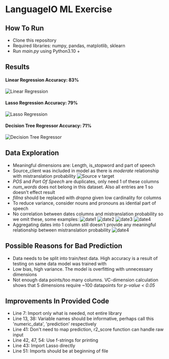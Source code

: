 # LanguageIO ML Exercise

## How To Run
* Clone this repository
* Required libraries: numpy, pandas, matplotlib, sklearn
* Run *main.py* using Python3.10 +

## Results
#### **Linear Regression Accuracy: 83%**
![Linear Regression](https://github.com/WasifKhan/LanguageIO/blob/master/images/linreg.png)
#### **Lasso Regression Accuracy: 79%**
![Lasso Regression](https://github.com/WasifKhan/LanguageIO/blob/master/images/lasso.png)
#### **Decision Tree Regressor Accuracy: 71%**
![Decision Tree Regressor](https://github.com/WasifKhan/LanguageIO/blob/master/images/decision.png)

## Data Exploration
* Meaningful dimensions are: Length, is_stopword and part of speech
* Source_client was included in model as there is *moderate* relationship with mistranslation probability
![Source v target](https://github.com/WasifKhan/LanguageIO/blob/master/images/source_client%20v%20target.png)
* *POS* and *Part Of Speech* are duplicates, only need 1 of these columns
* *num_words* does not belong in this dataset. Also all entries are 1 so doesn't effect result
* *fillna* should be replaced with *dropna* given low cardinality for columns
* To reduce variance, consider nouns and pronouns as idential part of speech
* No correlation between dates columns and mistranslation probability so we omit these, some examples:
![date1](https://github.com/WasifKhan/LanguageIO/blob/master/images/date1.png)
![date2](https://github.com/WasifKhan/LanguageIO/blob/master/images/date2.png)
![date3](https://github.com/WasifKhan/LanguageIO/blob/master/images/date3.png)
![date4](https://github.com/WasifKhan/LanguageIO/blob/master/images/date4.png)
* Aggregating dates into 1 column still doesn't provide any meaningful relationship between mistranslation probability
![date4](https://github.com/WasifKhan/LanguageIO/blob/master/images/date%20added%20to%20system.png)

## Possible Reasons for Bad Prediction
* Data needs to be split into train/test data. High accuracy is a result of testing on same data model was trained with
* Low bias, high variance. The model is overfitting with unnecessary dimensions
* Not enough data points/too many columns. VC-dimension calculation shows that 5 dimensions require ~100 datapoints for *p-value < 0.05*

## Improvements In Provided Code
* Line 7: Import only what is needed, not entire library
* Line 13, 38: Variable names should be informative, perhaps call this 'numeric_data', 'prediction' respectively
* Line 41: Don't need to map prediction, r2_score function can handle raw input
* Line 42, 47, 54: Use f-strings for printing
* Line 43: Import Lasso directly
* Line 51: Imports should be at beginning of file 
